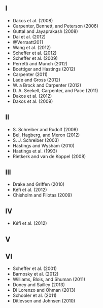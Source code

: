 I
-

-   Dakos et al. (2008)
-   Carpenter, Bennett, and Peterson (2006)
-   Guttal and Jayaprakash (2008)
-   Dai et al. (2012)
-   @Verraatt2011
-   Wang et al. (2012)
-   Scheffer et al. (2012)
-   Scheffer et al. (2009)
-   Perretti and Munch (2012)
-   Boettiger and Hastings (2012)
-   Carpenter (2011)
-   Lade and Gross (2012)
-   W. a Brock and Carpenter (2012)
-   D. A. Seekell, Carpenter, and Pace (2011)
-   Dakos et al. (2012)
-   Dakos et al. (2009)

II
--

-   S. Schreiber and Rudolf (2008)
-   Bel, Hagberg, and Meron (2012)
-   S. J. Schreiber (2003)
-   Hastings and Wysham (2010)
-   Hastings et al. (1993)
-   Rietkerk and van de Koppel (2008)

III
---

-   Drake and Griffen (2010)
-   Kéfi et al. (2012)
-   Chisholm and Filotas (2009)

IV
--

-   Kéfi et al. (2012)

V
-

VI
--

-   Scheffer et al. (2001)
-   Barnosky et al. (2012)
-   Williams, Blois, and Shuman (2011)
-   Doney and Sailley (2013)
-   Di Lorenzo and Ohman (2013)
-   Schooler et al. (2011)
-   Ditlevsen and Johnsen (2010)

